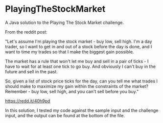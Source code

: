 # PlayingTheStockMarket

A Java solution to the Playing The Stock Market challenge.

From the reddit post:


"Let's assume I'm playing the stock market - buy low, sell high. I'm a day trader, so I want to get in and out of a stock before the day is done, and I want to time my trades so that I make the biggest gain possible.

The market has a rule that won't let me buy and sell in a pair of ticks - I have to wait for at least one tick to go buy. And obviously I can't buy in the future and sell in the past.

So, given a list of stock price ticks for the day, can you tell me what trades I should make to maximize my gain within the constraints of the market? Remember - buy low, sell high, and you can't sell before you buy."


https://redd.it/40h9pd

In this solution, I tested my code against the sample input and the challenge input, and the output can be found at the bottom of the file.
